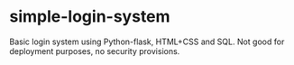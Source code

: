 # simple-login-system
 Basic login system using Python-flask, HTML+CSS and SQL. Not good for deployment purposes, no security provisions.
